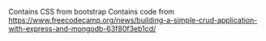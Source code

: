 Contains CSS from bootstrap
Contains code from https://www.freecodecamp.org/news/building-a-simple-crud-application-with-express-and-mongodb-63f80f3eb1cd/
